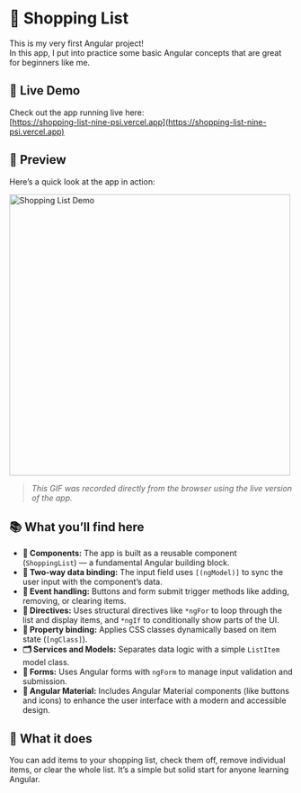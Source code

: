 # 🛒 Shopping List

This is my very first Angular project!  
In this app, I put into practice some basic Angular concepts that are great for beginners like me.

## 🚀 Live Demo

Check out the app running live here:  
[https://shopping-list-nine-psi.vercel.app](https://shopping-list-nine-psi.vercel.app)

## 📸 Preview

Here’s a quick look at the app in action:
<p align="left">
  <img src="https://github.com/user-attachments/assets/d964e1d2-76ba-40f4-a9d4-da211c01c2eb" alt="Shopping List Demo" width="500">
</p>


> *This GIF was recorded directly from the browser using the live version of the app.*

## 📚 What you’ll find here

- **🧱 Components:** The app is built as a reusable component (`ShoppingList`) — a fundamental Angular building block.
- **🔄 Two-way data binding:** The input field uses `[(ngModel)]` to sync the user input with the component’s data.
- **🎯 Event handling:** Buttons and form submit trigger methods like adding, removing, or clearing items.
- **📌 Directives:** Uses structural directives like `*ngFor` to loop through the list and display items, and `*ngIf` to conditionally show parts of the UI.
- **🎨 Property binding:** Applies CSS classes dynamically based on item state (`[ngClass]`).
- **🗂️ Services and Models:** Separates data logic with a simple `ListItem` model class.
- **📝 Forms:** Uses Angular forms with `ngForm` to manage input validation and submission.
- **🧩 Angular Material:** Includes Angular Material components (like buttons and icons) to enhance the user interface with a modern and accessible design.

## 🔧 What it does

You can add items to your shopping list, check them off, remove individual items, or clear the whole list. It’s a simple but solid start for anyone learning Angular.
